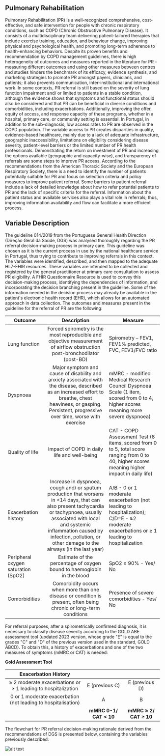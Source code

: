 ## Pulmonary Rehabilitation

Pulmonary Rehabilitation (PR) is a well-recognized comprehensive, cost-effective, and safe intervention for people with chronic respiratory conditions, such as COPD (Chronic Obstructive Pulmonary Disease). It consists of a multidisciplinary team delivering patient-tailored therapies that include exercise training, education, and behaviour change, improving physical and psychological health, and promoting long-term adherence to health-enhancing behaviors. Despite its proven benefits and recommendation by COPD management guidelines, there is high heterogeneity of outcomes and measures reported in the literature for PR – measuring different outcomes and using other measures between centres and studies hinders the benchmark of its efficacy, evidence synthesis, and marketing strategies to promote PR amongst payers, clinicians, and patients; it also prevents communication, inter-institutional and international work. 
In some contexts, PR referral is still based on the severity of lung function impairment and/ or limited to patients in a stable condition, although the evidence shows that symptoms and functional status should also be considered and that PR can be beneficial in diverse conditions and comorbidities, including exacerbations. Additionally, improving the offer, equity of access, and response capacity of these programs, whether in a hospital, primary care, or community setting is essential. In Portugal, in addition to the sub-diagnosis, low access rates to PR are observed in the COPD population. The variable access to PR creates disparities in quality, evidence-based healthcare, mainly due to a lack of adequate infrastructure, geographic inaccessibility, limitations on eligibility considering disease severity, patient-level barriers or the limited number of PR health professionals. Demonstrating the return on investment of PR and increasing the options available (geographic and capacity-wise), and transparency of referrals are some steps to improve PR access. According to the recommendations from the American Thoracic Society and the European Respiratory Society, there is a need to identify the number of patients potentially suitable for PR and focus on selection criteria and policy measures to improve patient referral. Some barriers to patient referral include a lack of detailed knowledge about how to refer potential patients to PR and the lack of specific criteria for the referral. Information about the patient status and available services also plays a vital role in referrals; thus, improving information availability and flow can facilitate a more efficient process.

## Variable Description

The guideline 014/2019 from the Portuguese General Health Direction (Direção Geral da Saúde, DGS) was analysed thoroughly regarding the PR referral decision-making process in primary care. This guideline was chosen as it is the current process in use by the national healthcare service in Portugal, thus trying to contribute to improving referrals in this context. The variables were identified, described, and then mapped to the adequate HL7-FHIR resources.
These variables are intended to be collected and registered by the general practitioner at primary care consultation to assess PR eligibility. A FHIR Questionnaire Resource is used to convey this decision-making process, identifying the dependencies of information, and incorporating the decision branching present in the guideline. Some of the information needed in the decision process may already be available in the patient's electronic health record (EHR), which allows for an automated approach in data collection.
The outcomes and measures present in the guideline for the referral of PR are the following:

|**Outcome**       |**Description**   |**Measure**|
| ------------- |:-------------:| -----|
|Lung function  |Forced spirometry is the most reproducible and objective measurement of airflow obstruction post-bronchodilator (post-BD) |Spirometry – FEV1, FEV1% predicted, FVC, FEV1/FVC ratio|
|Dyspnoea |Major symptom and cause of disability and anxiety associated with the disease, described as an increased effort to breathe, chest heaviness, or gasping. Persistent, progressive over time, worse with exercise |mMRC - modified Medical Research Council Dyspnoea Scale (1 item, scored from 0 to 4, higher scores meaning more severe dyspnoea)|
|Quality of life |Impact of COPD in daily life and well-being |CAT - COPD Assessment Test (8 items, scored from 0 to 5, total score ranging from 0 to 40, higher scores meaning higher impact in daily life)|
|Exacerbation history |Increase in dyspnoea, cough and/ or sputum production that worsens in <14 days, that can also present tachycardia or tachypnoea, usually associated with local and systemic inflammation caused by infection, pollution, or other damage to the airways (in the last year) |A/B - 0 or 1 moderate exacerbation (not leading to hospitalization); C/D=E - ≥2 moderate exacerbations or ≥ 1 leading to hospitalization |
|Peripheral oxygen saturation (SpO2) |Estimate of the percentage of oxygen bound to haemoglobin in the blood |SpO2 ≥ 90% - Yes/ No |
|Comorbidities |Comorbidity occurs when more than one disease or condition is present, often being chronic or long-term conditions |Presence of severe comorbidities - Yes/ No|

For referral purposes, after a spirometrically confirmed diagnosis, it is necessary to classify disease severity according to the GOLD ABE assessment tool (updated 2023 version, whose grade "E" is equal to the grades "C" and "D" of the previous version used in the standard, GOLD ABCD). To obtain this, a history of exacerbations and one of the two measures of symptoms (mMRC or CAT) is needed:

**Gold Assessment Tool** 

|**Exacerbation History** |          |         |
| :------: | :------: | :------: |
|≥ 2 moderate exacerbations or ≥ 1 leading to hospitalization | E (previous C)  | E (previous D)|
|0 or 1 moderate exacerbation (not leading to hospitalisation) | A | B|
|         | **mMRC 0-1/ CAT < 10** | **mMRC ≥ 2/ CAT ≥ 10**|

The flowchart for PR referral decision-making rationale derived from the recommendations of DGS is presented below, containing the variables previously described:

![alt text](/Users/nadiahipolito/Downloads/fhir-master/input/images/Imagem1.jpg "Flowchart for PR referral")
